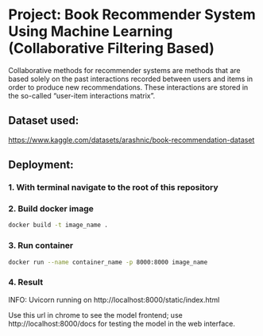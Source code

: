 # Project: Book Recommender System Using Machine Learning (Collaborative Filtering Based)

Collaborative methods for recommender systems are methods that are based solely on the past interactions recorded between users and items in order to produce new recommendations. These interactions are stored in the so-called “user-item interactions matrix”.

## Dataset used: 
https://www.kaggle.com/datasets/arashnic/book-recommendation-dataset

## Deployment:
### 1. With terminal navigate to the root of this repository
### 2. Build docker image
```bash
docker build -t image_name .
```
### 3. Run container
```bash
docker run --name container_name -p 8000:8000 image_name
```

### 4. Result
INFO: Uvicorn running on http://localhost:8000/static/index.html


Use this url in chrome to see the model frontend; use http://localhost:8000/docs for testing the model in the web interface.